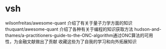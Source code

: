 # vsh
wilsonfreitas/awesome-quant 介绍了有关于量子力学方面的知识
thuquant/awesome-quant 介绍了各种有关于编程的知识获取方法
hudson-and-thames/a-practitioners-guide-to-the-ONC-algorithm通过ONC算法的可用性，为金融文献做出了贡献
收藏这些为了自我的学习和向外拓展知识
